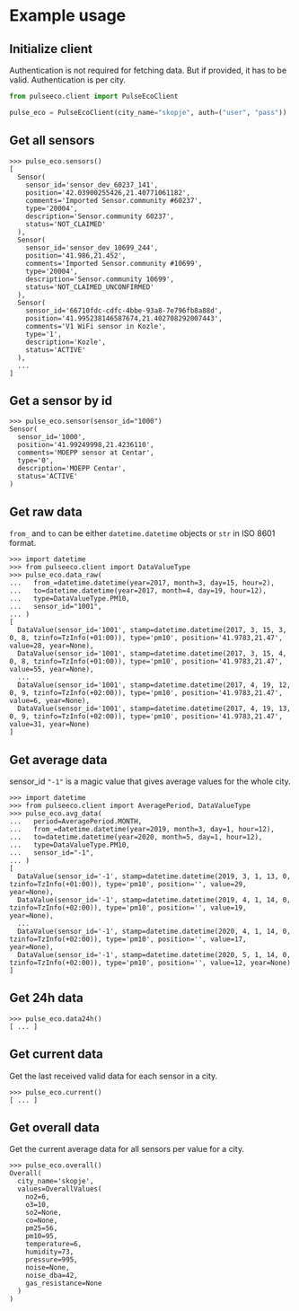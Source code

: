 # Example usage

## Initialize client

Authentication is not required for fetching data. But if provided, it has to be valid. Authentication is per city.

```python
from pulseeco.client import PulseEcoClient

pulse_eco = PulseEcoClient(city_name="skopje", auth=("user", "pass"))
```

## Get all sensors

```pycon
>>> pulse_eco.sensors()
[
  Sensor(
    sensor_id='sensor_dev_60237_141',
    position='42.03900255426,21.40771061182',
    comments='Imported Sensor.community #60237',
    type='20004',
    description='Sensor.community 60237',
    status='NOT_CLAIMED'
  ),
  Sensor(
    sensor_id='sensor_dev_10699_244',
    position='41.986,21.452',
    comments='Imported Sensor.community #10699',
    type='20004',
    description='Sensor.community 10699',
    status='NOT_CLAIMED_UNCONFIRMED'
  ),
  Sensor(
    sensor_id='66710fdc-cdfc-4bbe-93a8-7e796fb8a88d',
    position='41.995238146587674,21.402708292007443',
    comments='V1 WiFi sensor in Kozle',
    type='1',
    description='Kozle',
    status='ACTIVE'
  ),
  ...
]
```

## Get a sensor by id

```pycon
>>> pulse_eco.sensor(sensor_id="1000")
Sensor(
  sensor_id='1000',
  position='41.99249998,21.4236110',
  comments='MOEPP sensor at Centar',
  type='0',
  description='MOEPP Centar',
  status='ACTIVE'
)
```

## Get raw data

`from_` and `to` can be either `datetime.datetime` objects or `str` in ISO 8601 format.

```pycon
>>> import datetime
>>> from pulseeco.client import DataValueType
>>> pulse_eco.data_raw(
...   from_=datetime.datetime(year=2017, month=3, day=15, hour=2),
...   to=datetime.datetime(year=2017, month=4, day=19, hour=12),
...   type=DataValueType.PM10,
...   sensor_id="1001",
... )
[
  DataValue(sensor_id='1001', stamp=datetime.datetime(2017, 3, 15, 3, 0, 8, tzinfo=TzInfo(+01:00)), type='pm10', position='41.9783,21.47', value=28, year=None),
  DataValue(sensor_id='1001', stamp=datetime.datetime(2017, 3, 15, 4, 0, 8, tzinfo=TzInfo(+01:00)), type='pm10', position='41.9783,21.47', value=55, year=None),
  ...
  DataValue(sensor_id='1001', stamp=datetime.datetime(2017, 4, 19, 12, 0, 9, tzinfo=TzInfo(+02:00)), type='pm10', position='41.9783,21.47', value=6, year=None),
  DataValue(sensor_id='1001', stamp=datetime.datetime(2017, 4, 19, 13, 0, 9, tzinfo=TzInfo(+02:00)), type='pm10', position='41.9783,21.47', value=31, year=None)
]
```

## Get average data

sensor_id `"-1"` is a magic value that gives average values for the whole city.

```pycon
>>> import datetime
>>> from pulseeco.client import AveragePeriod, DataValueType
>>> pulse_eco.avg_data(
...   period=AveragePeriod.MONTH,
...   from_=datetime.datetime(year=2019, month=3, day=1, hour=12),
...   to=datetime.datetime(year=2020, month=5, day=1, hour=12),
...   type=DataValueType.PM10,
...   sensor_id="-1",
... )
[
  DataValue(sensor_id='-1', stamp=datetime.datetime(2019, 3, 1, 13, 0, tzinfo=TzInfo(+01:00)), type='pm10', position='', value=29, year=None),
  DataValue(sensor_id='-1', stamp=datetime.datetime(2019, 4, 1, 14, 0, tzinfo=TzInfo(+02:00)), type='pm10', position='', value=19, year=None),
  ...
  DataValue(sensor_id='-1', stamp=datetime.datetime(2020, 4, 1, 14, 0, tzinfo=TzInfo(+02:00)), type='pm10', position='', value=17, year=None),
  DataValue(sensor_id='-1', stamp=datetime.datetime(2020, 5, 1, 14, 0, tzinfo=TzInfo(+02:00)), type='pm10', position='', value=12, year=None)
]
```

## Get 24h data

```pycon
>>> pulse_eco.data24h()
[ ... ]
```

## Get current data

Get the last received valid data for each sensor in a city.

```pycon
>>> pulse_eco.current()
[ ... ]
```

## Get overall data

Get the current average data for all sensors per value for a city.

```pycon
>>> pulse_eco.overall()
Overall(
  city_name='skopje',
  values=OverallValues(
    no2=6,
    o3=10,
    so2=None,
    co=None,
    pm25=56,
    pm10=95,
    temperature=6,
    humidity=73,
    pressure=995,
    noise=None,
    noise_dba=42,
    gas_resistance=None
  )
)
```
